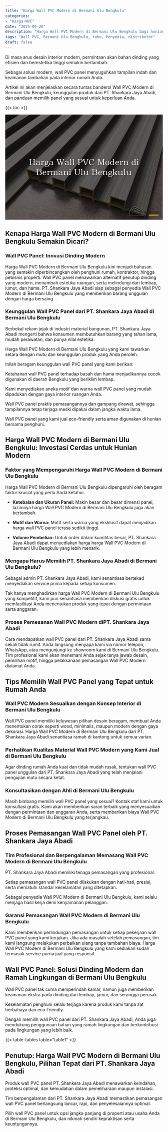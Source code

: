 ```yaml
---
title: "Harga Wall PVC Modern di Bermani Ulu Bengkulu"
categories: 
- "Harga-WVC"
date: "2025-09-26"
description: "Harga Wall PVC Modern di Bermani Ulu Bengkulu bagi hunian, office, dan toko. Material unggulan, beragam motif, warna elegan, dengan jasa pemasangan dikerjakan oleh tim profesional dan jaminan resmi!|Servis penjualan Wall PVC Modern di Bermani Ulu Bengkulu bagi kebutuhan hunian, kantor, maupun toko, dengan panel berkualitas dan pemasangan oleh tim ahli dan jaminan resmi.|Alternatif Wall PVC Modern di Bermani Ulu Bengkulu yang terpercaya bagi tempat tinggal, office, dan ritel, dengan panel terbaik dan instalasi oleh teknisi berpengalaman serta jaminan resmi.|Penjualan Wall PVC Modern di Bermani Ulu Bengkulu bagi tempat tinggal, office, serta ritel, dengan produk unggulan dan pemasangan ditangani oleh tim profesional, lengkap dengan garansi resmi.}"
tags: "Wall PVC, Bermani Ulu Bengkulu, toko, Penyedia, distributor"
draft: false
---
```


Di masa arus desain interior modern, permintaan akan bahan dinding yang efisien dan berestetika tinggi semakin bertambah.

Sebagai solusi modern, wall PVC panel menyuguhkan tampilan indah dan keamanan tambahan pada interior rumah Anda.

Artikel ini akan menjelaskan secara tuntas banderol Wall PVC Modern di Bermani Ulu Bengkulu, keunggulan produk dari PT. Shankara Jaya Abadi, dan panduan memilih panel yang sesuai untuk keperluan Anda.

{{< toc >}}

![Harga Wall PVC Modern di Bermani Ulu Bengkulu](/images/Harga-WVC/Harga-Wall-PVC-Modern-di-Bermani-Ulu-Bengkulu.png)


## Kenapa Harga Wall PVC Modern di Bermani Ulu Bengkulu Semakin Dicari?

### Wall PVC Panel: Inovasi Dinding Modern

Harga Wall PVC Modern di Bermani Ulu Bengkulu kini menjadi bahasan yang semakin diperbincangkan oleh penghuni rumah, kontraktor, hingga pebisnis properti. Wall PVC panel menawarkan alternatif penutup dinding yang modern, menambah estetika ruangan, serta melindungi dari lembap, lumut, dan hama. PT. Shankara Jaya Abadi siap sebagai penyedia Wall PVC Modern di Bermani Ulu Bengkulu yang memberikan barang unggulan dengan harga bersaing

### Keunggulan Wall PVC Panel dari PT. Shankara Jaya Abadi di Bermani Ulu Bengkulu

Berbekal rekam jejak di industri material bangunan, PT. Shankara Jaya Abadi mengerti bahwa konsumen membutuhkan barang yang tahan lama, mudah perawatan, dan punya nilai estetika.

Harga Wall PVC Modern di Bermani Ulu Bengkulu yang kami tawarkan setara dengan mutu dan keunggulan produk yang Anda peroleh.

Inilah beragam keunggulan wall PVC panel yang kami berikan:

Ketahanan wall PVC panel terhadap basah dan hama menjadikannya cocok digunakan di daerah Bengkulu yang beriklim lembap.

Kami menyediakan aneka motif dan warna wall PVC panel yang mudah dipadukan dengan gaya interior ruangan Anda.

Wall PVC panel praktis pemasangannya dan gampang dirawat, sehingga tampilannya tetap terjaga meski dipakai dalam jangka waktu lama.

Wall PVC panel yang kami jual eco-friendly serta aman digunakan di hunian bersama penghuni.

## Harga Wall PVC Modern di Bermani Ulu Bengkulu: Investasi Cerdas untuk Hunian Modern

### Faktor yang Mempengaruhi Harga Wall PVC Modern di Bermani Ulu Bengkulu

Harga Wall PVC Modern di Bermani Ulu Bengkulu dipengaruhi oleh beragam faktor krusial yang perlu Anda ketahui.

- **Ketebalan dan Ukuran Panel:** Makin besar dan besar dimensi panel, lazimnya harga Wall PVC Modern di Bermani Ulu Bengkulu juga akan bertambah.

- **Motif dan Warna:** Motif serta warna yang eksklusif dapat menjadikan harga wall PVC panel terasa sedikit tinggi.

- **Volume Pembelian:** Untuk order dalam kuantitas besar, PT. Shankara Jaya Abadi dapat menyediakan harga harga Wall PVC Modern di Bermani Ulu Bengkulu yang lebih menarik.

### Mengapa Harus Memilih PT. Shankara Jaya Abadi di Bermani Ulu Bengkulu?

Sebagai admin PT. Shankara Jaya Abadi, kami senantiasa bertekad menyediakan service prima kepada setiap konsumen.

Tak hanya menghadirkan harga Wall PVC Modern di Bermani Ulu Bengkulu yang kompetitif, kami pun senantiasa memberikan diskusi gratis untuk memfasilitasi Anda menentukan produk yang tepat dengan permintaan serta anggaran.

### Proses Pemesanan Wall PVC Modern diPT. Shankara Jaya Abadi

Cara mendapatkan wall PVC panel dari PT. Shankara Jaya Abadi sama sekali tidak rumit. Anda langsung menyapa kami via nomor telepon, WhatsApp, atau mengunjungi ke showroom kami di Bermani Ulu Bengkulu. Tim profesional kami akan menemani Anda sejak tanya jawab desain, pemilihan motif, hingga pelaksanaan pemasangan Wall PVC Modern dialamat Anda.

## Tips Memilih Wall PVC Panel yang Tepat untuk Rumah Anda

### Wall PVC Modern Sesuaikan dengan Konsep Interior di Bermani Ulu Bengkulu

Wall PVC panel memiliki keluwesan pilihan desain beragam, membuat Anda menentukan corak seperti wood, minimalis, maupun modern dengan gaya dekorasi. Harga Wall PVC Modern di Bermani Ulu Bengkulu dari PT. Shankara Jaya Abadi senantiasa ramah di kantong untuk semua varian.

### Perhatikan Kualitas Material Wall PVC Modern yang Kami Jual di Bermani Ulu Bengkulu

Agar dinding rumah Anda kuat dan tidak mudah rusak, tentukan wall PVC panel unggulan dari PT. Shankara Jaya Abadi yang telah menjalani pengujian mutu secara ketat.

### Konsultasikan dengan Ahli di Bermani Ulu Bengkulu

Masih bimbang memilih wall PVC panel yang sesuai? Kontak staf kami untuk konsultasi gratis. Kami akan memberikan saran terbaik yang menyesuaikan dengan permintaan dan anggaran Anda, serta memberikan biaya Wall PVC Modern di Bermani Ulu Bengkulu yang terjangkau.

## Proses Pemasangan Wall PVC Panel oleh PT. Shankara Jaya Abadi

### Tim Profesional dan Berpengalaman Memasang Wall PVC Modern di Bermani Ulu Bengkulu

PT. Shankara Jaya Abadi memiliki tenaga pemasangan yang profesional.

Setiap pemasangan wall PVC panel dilakukan dengan hati-hati, presisi, serta mematuhi standar keselamatan yang ditetapkan.

Sebagai penyedia Wall PVC Modern di Bermani Ulu Bengkulu, kami selalu menjaga hasil kerja demi kenyamanan pelanggan.

### Garansi Pemasangan Wall PVC Modern di Bermani Ulu Bengkulu

Kami memberikan perlindungan pemasangan untuk setiap pekerjaan wall PVC panel yang kami kerjakan. Jika ada masalah setelah pemasangan, tim kami langsung melakukan perbaikan ulang tanpa tambahan biaya. Harga Wall PVC Modern di Bermani Ulu Bengkulu yang kami sediakan sudah termasuk service purna jual yang responsif.

## Wall PVC Panel: Solusi Dinding Modern dan Ramah Lingkungan di Bermani Ulu Bengkulu

Wall PVC panel tak cuma memperindah kamar, namun juga memberikan keamanan ekstra pada dinding dari lembap, jamur, dan serangga perusak.

Keselamatan penghuni selalu terjaga karena produk kami tanpa zat berbahaya dan eco-friendly.

Dengan memilih wall PVC panel dari PT. Shankara Jaya Abadi, Anda juga mendukung penggunaan bahan yang ramah lingkungan dan berkontribusi pada lingkungan yang lebih baik.

{{< table-tables table="table1" >}}

## Penutup: Harga Wall PVC Modern di Bermani Ulu Bengkulu, Pilihan Tepat dari PT. Shankara Jaya Abadi

Produk wall PVC panel PT. Shankara Jaya Abadi menawarkan keindahan, proteksi optimal, dan kemudahan dalam pemeliharaan maupun instalasi.

Tim berpengalaman dari PT. Shankara Jaya Abadi memastikan pemasangan wall PVC panel berlangsung lancar, rapi, dan penyelesaiannya optimal.

Pilih wall PVC panel untuk opsi jangka panjang di properti atau usaha Anda di Bermani Ulu Bengkulu, dan nikmati sendiri kepraktisan serta keuntungannya.